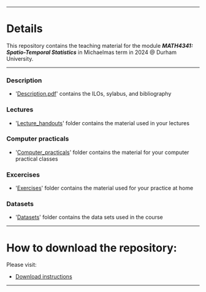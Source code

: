 <!-- -------------------------------------------------------------------------------- -->

<!-- Copyright 2024 Georgios Karagiannis -->

<!-- georgios.karagiannis@durham.ac.uk -->
<!-- Associate Professor -->
<!-- Department of Mathematical Sciences, Durham University, Durham,  UK  -->

<!-- This file is part of Spatio-Temporal_Statistics_Michaelmas -->
<!-- which is the material of the course -->
<!-- MATH4341: Spatio-Temporal Statistics -->
<!-- Epiphany term -->
<!-- taught by Georgios P. Katagiannis in the Department of Mathematical Sciences   -->
<!-- in the University of Durham  in Michaelmas term in 2024 -->

<!-- Spatio-Temporal_Statistics_Michaelmas is free software: -->
<!-- you can redistribute it and/or modify it-->
<!-- under the terms of the GNU General Public License as published by -->
<!-- the Free Software Foundation version 3 of the License. -->

<!-- Spatio-Temporal_Statistics_Michaelmas is distributed ->
<!-- in the hope that it will be useful, -->
<!-- but WITHOUT ANY WARRANTY; without even the implied warranty of -->
<!-- MERCHANTABILITY or FITNESS FOR A PARTICULAR PURPOSE.  See the -->
<!-- GNU General Public License for more details. -->

<!-- You should have received a copy of the GNU General Public License -->
<!-- along with Spatio-Temporal_Statistics_Michaelmas -->
<!-- If not, see <http://www.gnu.org/licenses/>. -->

<!-- -------------------------------------------------------------------------------- -->


------------------------------------------------------------------------

# Details

This repository contains the teaching material for the module ***MATH4341: Spatio-Temporal Statistics*** in Michaelmas term in 2024 @ Durham University.

------------------------------------------------------------------------

### Description

-   '[Description.pdf](https://github.com/georgios-stats/Spatio-Temporal_Statistics_Michaelmas/blob/master/Description.pdf)' contains the ILOs, sylabus, and bibliography

### Lectures

-   '[Lecture_handouts](https://github.com/georgios-stats/Spatio-Temporal_Statistics_Michaelmas/tree/main/Lecture_handouts#details)' folder contains the material used in your lectures

<!--
### Problem classes  

-   '[Problem_class_sheets](https://github.com/georgios-stats/Spatio-Temporal_Statistics_Michaelmas/tree/main/Problem_class_sheets#details)' folder contains the material used in your problem classes
-->

### Computer practicals

-   '[Computer_practicals](https://github.com/georgios-stats/Spatio-Temporal_Statistics_Michaelmas/tree/main/Computer_practicals#details)' folder contains the material for your computer practical classes

### Excercises

-   '[Exercises](https://github.com/georgios-stats/Spatio-Temporal_Statistics_Michaelmas/tree/main/Exercises#details-about-exercise-material)' folder contains the material used for your practice at home

### Datasets

-   '[Datasets](https://github.com/georgios-stats/Spatio-Temporal_Statistics_Michaelmas/tree/main/Datasets)' folder contains the data sets used in the course

------------------------------------------------------------------------

# How to download the repository:  

Please visit:  

+ [Download instructions](https://github.com/georgios-stats/Spatio-Temporal_Statistics_Michaelmas/blob/main/Download_instructions.md#how-to-download-and-use-it)


------------------------------------------------------------------------

